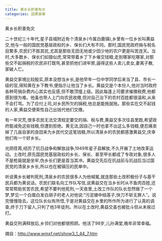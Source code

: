 ```yaml
---
title: 黄乡长积善免灾
categories: 因果故事
---
```


	   
黄乡长积善免灾

二十世纪三十年代,星子县城附近有个清泉乡(今属白鹿镇),乡里有一位乡长叫黄益交,他与一般的国民党基层政权的乡、保长们大有不同。那时,国民党政府捐与税名目繁多,农民们不胜其扰,尤其是那些无田无地或少田少地的农户更是叫苦连天。当时,大多数乡、保长们如狼似虎,常常带着乡丁下乡催交钱粮,走到哪家吃哪家,对那些交不起捐税的农民非打既骂,甚至抓他们进牢房,逼得这些人卖儿卖女,妻离子散,家破人亡。

黄益交家境比较殷实,原本没想当乡长,是他早年一位中学同学后来当了县、市长一级的官,得知黄在乡下教书,便指示让他当了乡长。黄益交是个本份人,他对当时政府各种苛捐杂费内心其实也反感,但不敢顶撞上级。因此每逢上司要求催缴税费,他都感到很为难。他虽也带人上门向农民收缴,但对自己治下的农村百姓都很温和,从来不会打骂。为了应付上司,对乡民所欠的捐税,他总是能拖就拖。那些实在交不起钱的人家,黄益交便索性自己出钱代他们交缴。

有一年灾荒,很多农民无法交清规定要交的捐、税与费,黄益交多次往县里跑,希望政府能减免这些钱粮,但遭到拒绝。黄无法,因自己一时也拿不出这么多钱粮,便忍痛卖掉了几亩自家的良田来为乡民代交这笔钱粮,所以清泉乡的农民都感激黄益交,庆幸他们有一个好乡长。

光阴荏苒,经历了抗日战争和解放战争,1949年星子县解放,不久开展了土地改革运动。土改时,原先国民党基层政权的乡长、保长、甚至甲长都成了专政对象,很多人不是枪毙就是坐牢,伪乡长们更是首当其冲。黄益交先后在抗战前与抗战后当过国民党的清泉乡乡长,所以也在被镇压的民单中。

听说黄乡长被判死刑,清泉乡的农民很多人为他喊冤,就连那些土改积极份子与基干民兵都为黄说话。农民们联名向工作队写信,说黄益交在当乡长时从不鱼肉百姓,还常常帮助贫苦农民,希望不要判他死刑,一天夜里,土改工作队的队长忽然做了一个梦,梦见一个白眉白发白胡子的老人对他说:“污泥塘中结莲子,快刀不斩无罪人”。说完慢慢隐去。这位队长似有所悟,于是对黄益交在乡里的所作所为进行了认真的调查,终于刀下留人,只判了他3年徒刑。所以在土改时,黄益交虽也被批斗但从未挨过打。

黄益交刑满释放后,乡邻们对他都很照顾。他活了98岁,儿孙满堂,晚年非常幸福。


摘自：http://www.wmxf.net/show3_1_44_7.htm